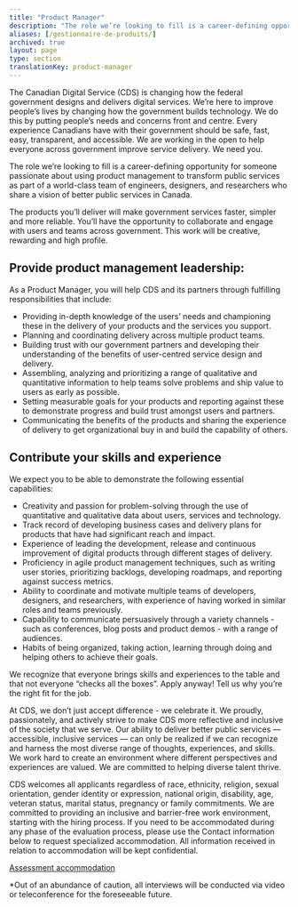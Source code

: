 ```yaml
---
title: "Product Manager"
description: "The role we’re looking to fill is a career-defining opportunity for someone passionate about using product management to transform public services as part of a world-class team of engineers, designers, and researchers who share a vision of better public services in Canada."
aliases: [/gestionnaire-de-produits/]
archived: true
layout: page
type: section
translationKey: product-manager
---
```


The Canadian Digital Service (CDS) is changing how the federal government designs and delivers digital services. We’re here to improve people’s lives by changing how the government builds technology. We do this by putting people’s needs and concerns front and centre. Every experience Canadians have with their government should be safe, fast, easy, transparent, and accessible. We are working in the open to help everyone across government improve service delivery. We need you.

The role we’re looking to fill is a career-defining opportunity for someone passionate about using product management to transform public services as part of a world-class team of engineers, designers, and researchers who share a vision of better public services in Canada.

The products you’ll deliver will make government services faster, simpler and more reliable. You’ll have the opportunity to collaborate and engage with users and teams across government. This work will be creative, rewarding and high profile.

## Provide product management leadership:
As a Product Manager, you will help CDS and its partners through fulfilling responsibilities that include:

* Providing in-depth knowledge of the users’ needs and championing these in the delivery of your products and the services you support.
* Planning and coordinating delivery across multiple product teams.
* Building trust with our government partners and developing their understanding of the benefits of user-centred service design and delivery.
* Assembling, analyzing and prioritizing a range of qualitative and quantitative information to help teams solve problems and ship value to users as early as possible.
* Setting measurable goals for your products and reporting against these to demonstrate progress and build trust amongst users and partners.
* Communicating the benefits of the products and sharing the experience of delivery to get organizational buy in and build the capability of others.

## Contribute your skills and experience
We expect you to be able to demonstrate the following essential capabilities:

* Creativity and passion for problem-solving through the use of quantitative and qualitative data about users, services and technology.
* Track record of developing business cases and delivery plans for products that have had significant reach and impact.
* Experience of leading the development, release and continuous improvement of digital products through different stages of delivery.
* Proficiency in agile product management techniques, such as writing user stories, prioritizing backlogs, developing roadmaps, and reporting against success metrics.
* Ability to coordinate and motivate multiple teams of developers, designers, and researchers, with experience of having worked in similar roles and teams previously.
* Capability to communicate persuasively through a variety channels - such as conferences, blog posts and product demos - with a range of audiences.
* Habits of being organized, taking action, learning through doing and helping others to achieve their goals.


We recognize that everyone brings skills and experiences to the table and that not everyone “checks all the boxes”. Apply anyway! Tell us why you’re the right fit for the job.

At CDS, we don’t just accept difference - we celebrate it. We proudly, passionately, and actively strive to make CDS more reflective and inclusive of the society that we serve. Our ability to deliver better public services — accessible, inclusive services — can only be realized if we can recognize and harness the most diverse range of thoughts, experiences, and skills. We work hard to create an environment where different perspectives and experiences are valued. We are committed to helping diverse talent thrive.

CDS welcomes all applicants regardless of race, ethnicity, religion, sexual orientation, gender identity or expression, national origin, disability, age, veteran status, marital status, pregnancy or family commitments. We are committed to providing an inclusive and barrier-free work environment, starting with the hiring process. If you need to be accommodated during any phase of the evaluation process, please use the Contact information below to request specialized accommodation. All information received in relation to accommodation will be kept confidential.

[Assessment accommodation](https://www.canada.ca/en/public-service-commission/services/assessment-accommodation-page.html)

*Out of an abundance of caution, all interviews will be conducted via video or teleconference for the foreseeable future.